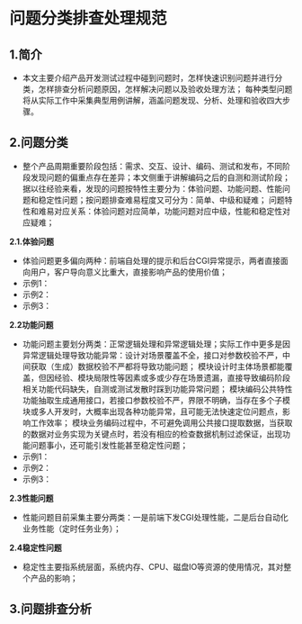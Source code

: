 # 问题分类排查处理规范

## 1.简介
- 本文主要介绍产品开发测试过程中碰到问题时，怎样快速识别问题并进行分类，怎样排查分析问题原因，怎样解决问题以及验收处理方法；
每种类型问题将从实际工作中采集典型用例讲解，涵盖问题发现、分析、处理和验收四大步骤。

## 2.问题分类
- 整个产品周期重要阶段包括：需求、交互、设计、编码、测试和发布，不同阶段发现问题的偏重点存在差异；本文侧重于讲解编码之后的自测和测试阶段；
据以往经验来看，发现的问题按特性主要分为：体验问题、功能问题、性能问题和稳定性问题；按问题排查难易程度又可分为：简单、中级和疑难；
问题特性和难易对应关系：体验问题对应简单，功能问题对应中级，性能和稳定性对应疑难；

**2.1.体验问题**
- 体验问题更多偏向两种：前端自处理的提示和后台CGI异常提示，两者直接面向用户，客户导向意义比重大，直接影响产品的使用价值；
- 示例1：
- 示例2：
- 示例3：

**2.2功能问题**
- 功能问题主要划分两类：正常逻辑处理和异常逻辑处理；实际工作中更多是因异常逻辑处理导致功能异常：设计对场景覆盖不全，接口对参数校验不严，中间获取（生成）数据校验不严都将导致功能问题；
模块设计时主体场景都能覆盖，但因经验、模块局限性等因素或多或少存在场景遗漏，直接导致编码阶段相关功能代码缺失，自测或测试发散时踩到功能异常问题；
模块编码公共特性功能抽取生成通用接口，若接口参数校验不严，界限不明确，当存在多个子模块或多人开发时，大概率出现各种功能异常，且可能无法快速定位问题点，影响工作效率；
模块业务编码过程中，不可避免调用公共接口提取数据，当获取的数据对业务实现为关键点时，若没有相应的检查数据机制过滤保证，出现功能问题事小，还可能引发性能甚至稳定性问题；
- 示例1：
- 示例2：
- 示例3：

**2.3性能问题**
- 性能问题目前采集主要分两类：一是前端下发CGI处理性能，二是后台自动化业务性能（定时任务业务）；

**2.4稳定性问题**
- 稳定性主要指系统层面，系统内存、CPU、磁盘IO等资源的使用情况，其对整个产品的影响；

## 3.问题排查分析
